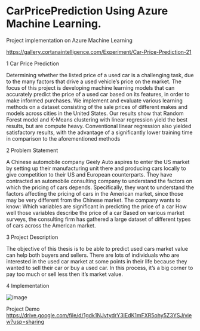 # CarPricePrediction Using Azure Machine Learning.

Project implementation on Azure Machine Learning

https://gallery.cortanaintelligence.com/Experiment/Car-Price-Prediction-21

1  Car Price Prediction

Determining whether the listed price of a used car is a challenging task, due to the many factors that drive
a used vehicle’s price on the market. The focus of this project is developing machine learning models that
can accurately predict the price of a used car based on its features, in order to make informed purchases.
We implement and evaluate various learning methods on a dataset consisting of the sale prices of
different makes and models across cities in the United States. Our results show that Random Forest
model and K-Means clustering with linear regression yield the best results, but are compute heavy.
Conventional linear regression also yielded satisfactory results, with the advantage of a significantly lower
training time in comparison to the aforementioned methods

2 Problem Statement

A Chinese automobile company Geely Auto aspires to enter the US market by setting up their
manufacturing unit there and producing cars locally to give competition to their US and
European counterparts. They have contracted an automobile consulting company to understand
the factors on which the pricing of cars depends. Specifically, they want to understand
the factors affecting the pricing of cars in the American market, since those may be very
different from the Chinese market. The company wants to know: Which variables are
significant in predicting the price of a car How well those variables describe the price
of a car Based on various market surveys, the consulting firm has gathered a large dataset
of different types of cars across the American market. 

3 Project Description

The objective of this thesis is to be able to predict used cars market value can help
both buyers and sellers. There are lots of individuals who are interested in the used
car market at some points in their life because they wanted to sell their car or buy a
used car. In this process, it’s a big corner to pay too much or sell less then it’s
market value.

4 Implementation



![image](https://user-images.githubusercontent.com/110513025/183579173-94d40601-27ca-4c81-bcf1-5c097eb5706e.png)



Project Demo
https://drive.google.com/file/d/1gdk1NJvtydrY3lEdK1mFXR5ohy5Z3YSJ/view?usp=sharing
